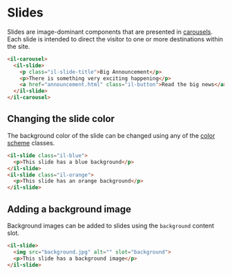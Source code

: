 # Slides

Slides are image-dominant components that are presented in [carousels](../il-carousel/README.md). Each slide is intended to direct the visitor to one or more destinations within the site.

```html
<il-carousel>
  <il-slide>
    <p class="il-slide-title">Big Announcement</p>
    <p>There is something very exciting happening</p>
    <a href="announcement.html" class="il-button">Read the big news</a>
  </il-slide>
</il-carousel>
```

## Changing the slide color

The background color of the slide can be changed using any of the [color scheme](../../css/colors/README.md#color-schemes) classes.

```html
<il-slide class="il-blue">
  <p>This slide has a blue background</p>
</il-slide>
<il-slide class="il-orange">
  <p>This slide has an orange background</p>
</il-slide>
```

## Adding a background image

Background images can be added to slides using the `background` content slot.

```html
<il-slide>
  <img src="background.jpg" alt="" slot="background">
  <p>This slide has a background image</p>
</il-slide>
```


